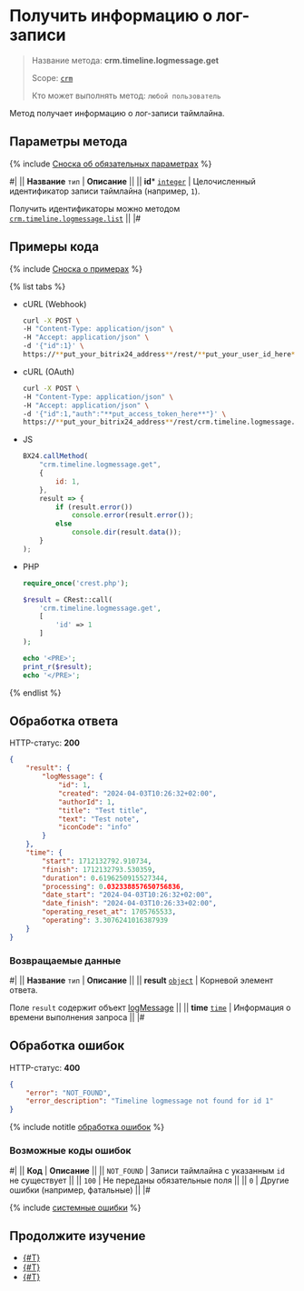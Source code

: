 # Получить информацию о лог-записи

> Название метода: **crm.timeline.logmessage.get**
>
> Scope: [`crm`](../../../scopes/permissions.md)
>
> Кто может выполнять метод: `любой пользователь`

Метод получает информацию о лог-записи таймлайна.

## Параметры метода

{% include [Сноска об обязательных параметрах](../../../../_includes/required.md) %}

#|
|| **Название**
`тип` | **Описание** ||
|| **id***
[`integer`](../../../data-types.md) | Целочисленный идентификатор записи таймлайна (например, `1`).

Получить идентификаторы можно методом [`crm.timeline.logmessage.list`](./crm-timeline-logmessage-list.md) ||
|#

## Примеры кода

{% include [Сноска о примерах](../../../../_includes/examples.md) %}

{% list tabs %}

- cURL (Webhook)

    ```bash
    curl -X POST \
    -H "Content-Type: application/json" \
    -H "Accept: application/json" \
    -d '{"id":1}' \
    https://**put_your_bitrix24_address**/rest/**put_your_user_id_here**/**put_your_webhook_here**/crm.timeline.logmessage.get
    ```

- cURL (OAuth)

    ```bash
    curl -X POST \
    -H "Content-Type: application/json" \
    -H "Accept: application/json" \
    -d '{"id":1,"auth":"**put_access_token_here**"}' \
    https://**put_your_bitrix24_address**/rest/crm.timeline.logmessage.get
    ```

- JS

    ```js
    BX24.callMethod(
        "crm.timeline.logmessage.get",
        {
            id: 1,
        },
        result => {
            if (result.error())
                console.error(result.error());
            else
                console.dir(result.data());
        }
    );
    ```

- PHP

    ```php
    require_once('crest.php');

    $result = CRest::call(
        'crm.timeline.logmessage.get',
        [
            'id' => 1
        ]
    );

    echo '<PRE>';
    print_r($result);
    echo '</PRE>';
    ```

{% endlist %}

## Обработка ответа

HTTP-статус: **200**

```json
{
    "result": {
        "logMessage": {
            "id": 1,
            "created": "2024-04-03T10:26:32+02:00",
            "authorId": 1,
            "title": "Test title",
            "text": "Test note",
            "iconCode": "info"
        }
    },
    "time": {
        "start": 1712132792.910734,
        "finish": 1712132793.530359,
        "duration": 0.6196250915527344,
        "processing": 0.032338857650756836,
        "date_start": "2024-04-03T10:26:32+02:00",
        "date_finish": "2024-04-03T10:26:33+02:00",
        "operating_reset_at": 1705765533,
        "operating": 3.3076241016387939
    }
}
```

### Возвращаемые данные

#|
|| **Название**
`тип` | **Описание** ||
|| **result**
[`object`](../../../data-types.md) | Корневой элемент ответа.

Поле `result` содержит объект [logMessage](./crm-timeline-logmessage-add.md#logMessage) ||
|| **time**
[`time`](../../../data-types.md) | Информация о времени выполнения запроса ||
|#

## Обработка ошибок

HTTP-статус: **400**

```json
{
    "error": "NOT_FOUND",
    "error_description": "Timeline logmessage not found for id 1"
}
```

{% include notitle [обработка ошибок](../../../../_includes/error-info.md) %}

### Возможные коды ошибок

#|
|| **Код** | **Описание** ||
|| `NOT_FOUND` | Записи таймлайна с указанным `id` не  существует ||
|| `100` | Не переданы обязательные поля ||
|| `0` | Другие ошибки (например, фатальные) ||
|#

{% include [системные ошибки](../../../../_includes/system-errors.md) %}

## Продолжите изучение 

- [{#T}](./crm-timeline-logmessage-add.md)
- [{#T}](./crm-timeline-logmessage-list.md)
- [{#T}](./crm-timeline-logmessage-delete.md)
